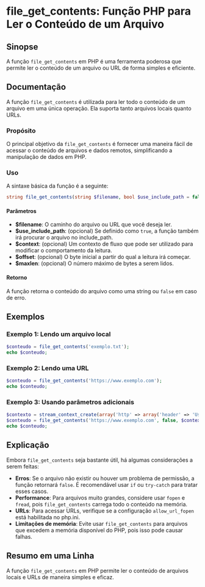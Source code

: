 <!--
Meta Description: # file_get_contents: Função PHP para Ler o Conteúdo de um Arquivo ## Sinopse A função `file_get_contents` em PHP é uma ferramenta poderosa que permite...
Meta Keywords: file_get_contents, php, função, arquivo, para
-->

# file_get_contents: Função PHP para Ler o Conteúdo de um Arquivo

## Sinopse
A função `file_get_contents` em PHP é uma ferramenta poderosa que permite ler o conteúdo de um arquivo ou URL de forma simples e eficiente.

## Documentação
A função `file_get_contents` é utilizada para ler todo o conteúdo de um arquivo em uma única operação. Ela suporta tanto arquivos locais quanto URLs.

### Propósito
O principal objetivo da `file_get_contents` é fornecer uma maneira fácil de acessar o conteúdo de arquivos e dados remotos, simplificando a manipulação de dados em PHP.

### Uso
A sintaxe básica da função é a seguinte:

```php
string file_get_contents(string $filename, bool $use_include_path = false, resource $context = null, int $offset = 0, int $maxlen = null)
```

#### Parâmetros
- **$filename**: O caminho do arquivo ou URL que você deseja ler.
- **$use_include_path**: (opcional) Se definido como `true`, a função também irá procurar o arquivo no include_path.
- **$context**: (opcional) Um contexto de fluxo que pode ser utilizado para modificar o comportamento da leitura.
- **$offset**: (opcional) O byte inicial a partir do qual a leitura irá começar.
- **$maxlen**: (opcional) O número máximo de bytes a serem lidos.

#### Retorno
A função retorna o conteúdo do arquivo como uma string ou `false` em caso de erro.

## Exemplos
### Exemplo 1: Lendo um arquivo local
```php
$conteudo = file_get_contents('exemplo.txt');
echo $conteudo;
```

### Exemplo 2: Lendo uma URL
```php
$conteudo = file_get_contents('https://www.exemplo.com');
echo $conteudo;
```

### Exemplo 3: Usando parâmetros adicionais
```php
$contexto = stream_context_create(array('http' => array('header' => 'User-Agent: Mozilla/5.0')));
$conteudo = file_get_contents('https://www.exemplo.com', false, $contexto);
echo $conteudo;
```

## Explicação
Embora `file_get_contents` seja bastante útil, há algumas considerações a serem feitas:

- **Erros**: Se o arquivo não existir ou houver um problema de permissão, a função retornará `false`. É recomendável usar `if` ou `try-catch` para tratar esses casos.
- **Performance**: Para arquivos muito grandes, considere usar `fopen` e `fread`, pois `file_get_contents` carrega todo o conteúdo na memória.
- **URLs**: Para acessar URLs, verifique se a configuração `allow_url_fopen` está habilitada no php.ini.
- **Limitações de memória**: Evite usar `file_get_contents` para arquivos que excedem a memória disponível do PHP, pois isso pode causar falhas.

## Resumo em uma Linha
A função `file_get_contents` em PHP permite ler o conteúdo de arquivos locais e URLs de maneira simples e eficaz.